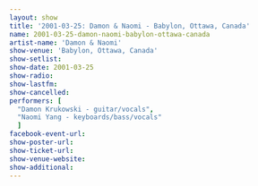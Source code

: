 ```yaml
---
layout: show
title: '2001-03-25: Damon & Naomi - Babylon, Ottawa, Canada'
name: 2001-03-25-damon-naomi-babylon-ottawa-canada
artist-name: 'Damon & Naomi'
show-venue: 'Babylon, Ottawa, Canada'
show-setlist: 
show-date: 2001-03-25
show-radio: 
show-lastfm: 
show-cancelled: 
performers: [
  "Damon Krukowski - guitar/vocals",
  "Naomi Yang - keyboards/bass/vocals"
  ]
facebook-event-url: 
show-poster-url: 
show-ticket-url: 
show-venue-website: 
show-additional: 
---
```


